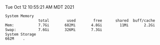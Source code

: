 Tue Oct 12 10:55:21 AM MDT 2021
```bash
System Memory
               total        used        free      shared  buff/cache   available
Mem:           7.7Gi       682Mi       4.8Gi        11Mi       2.2Gi       6.7Gi
Swap:          7.6Gi       326Mi       7.3Gi
System Storage
662M	.
```
